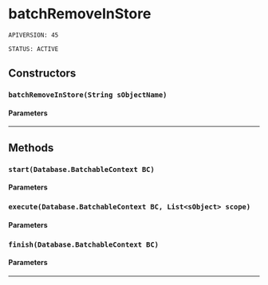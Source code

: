 # batchRemoveInStore

`APIVERSION: 45`

`STATUS: ACTIVE`

## Constructors

### `batchRemoveInStore(String sObjectName)`

#### Parameters

***

## Methods

### `start(Database.BatchableContext BC)`

#### Parameters

### `execute(Database.BatchableContext BC, List<sObject> scope)`

#### Parameters

### `finish(Database.BatchableContext BC)`

#### Parameters

***
